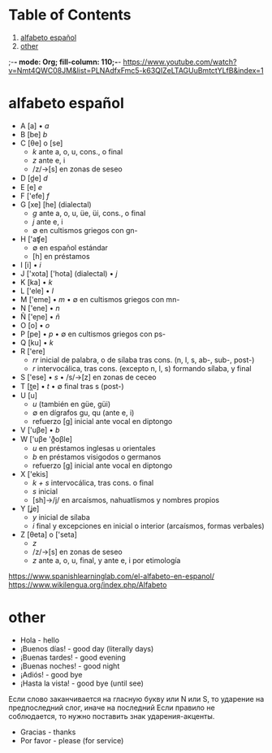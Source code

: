 
# Table of Contents

1.  [alfabeto español](#orgaaf544a)
2.  [other](#orgfd59af5)

;-**- mode: Org; fill-column: 110;-**-
<https://www.youtube.com/watch?v=Nmt4QWC08JM&list=PLNAdfxFmc5-k63QIZeLTAGUuBmtctYLfB&index=1>


<a id="orgaaf544a"></a>

# alfabeto español

-   A [a] 	• *a*
-   B [be] *b*
-   C [θe] o [se]
    -   *k* ante a, o, u, cons., o final
    -   *z* ante e, i
    -   /z/→[s] en zonas de seseo
-   D [d̪e] *d*
-   E [e]  *e*
-   F ['efe] *f*
-   G [xe] [he] (dialectal)
    -   *g* ante a, o, u, üe, üi, cons., o final
    -   *j* ante e, i
    -   ∅ en cultismos griegos con gn-
-   H  	['aʧe]
    -   ∅ en español estándar
    -   [h] en préstamos
-   I [i] • *i*
-   J ['xota] ['hota] (dialectal) • *j*
-   K [ka] 	• *k*
-   L ['ele] 	• *l*
-   M ['eme] 	• *m* • ∅ en cultismos griegos con mn-
-   N ['ene] 	• *n*
-   Ñ ['eɲe] 	• *ñ*
-   O [o] 	• *o*
-   P [pe] 	• *p* • ∅ en cultismos griegos con ps-
-   Q  	[ku] 	• *k*
-   R ['ere]
    -   *rr* inicial de palabra, o de sílaba tras cons. (n, l, s, ab-, sub-, post-)
    -   *r* intervocálica, tras cons. (excepto n, l, s) formando sílaba, y final
-   S ['ese] 	• *s*  • /s/→[z] en zonas de ceceo
-   T  	[t̪e] • *t*   • ∅ final tras s (post-)
-   U  	[u]
    -   *u* (también en güe, güi)
    -   ∅ en dígrafos gu, qu (ante e, i)
    -   refuerzo [g] inicial ante vocal en diptongo
-   V ['uβe] 	• *b*
-   W ['uβe 'ð̪oβle]
    -   *u* en préstamos inglesas u orientales
    -   *b* en préstamos visigodos o germanos
    -   refuerzo [g] inicial ante vocal en diptongo
-   X ['ekis]
    -   *k + s* intervocálica, tras cons. o final
    -   *s* inicial
    -   [sh]→/j/ en arcaísmos, nahuatlismos y nombres propios
-   Y [ʝe]
    -   *y* inicial de sílaba
    -   *i* final y excepciones en inicial o interior (arcaísmos, formas verbales)
-   Z [θeta] o ['seta]
    -   *z*
    -   /z/→[s] en zonas de seseo
    -   *z* ante a, o, u, final, y ante e, i por etimología

<https://www.spanishlearninglab.com/el-alfabeto-en-espanol/>
<https://www.wikilengua.org/index.php/Alfabeto>


<a id="orgfd59af5"></a>

# other

-   Hola - hello
-   ¡Buenos días! - good day (literally days)
-   ¡Buenas tardes! - good evening
-   ¡Buenas noches! - good night
-   ¡Adiós! - good bye
-   ¡Hasta la vista! - good bye (until see)

Если слово заканчивается на гласную букву или N или S, то ударение на предпоследний слог, иначе на последний
Если правило не соблюдается, то нужно поставить знак ударения-акценты.

-   Gracias - thanks
-   Por favor - please (for service)

